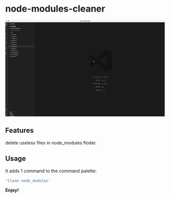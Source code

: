 # node-modules-cleaner

![](https://raw.githubusercontent.com/leemove/pics/master/public/Kapture%202021-02-03%20at%2015.42.03.gif)

## Features

delete useless files in node_modules floder.


## Usage

It adds 1 command to the command palette:

```bash
'Clean node_modules'
```


**Enjoy!**
